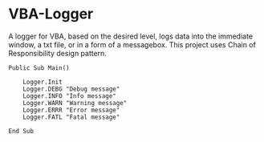 # VBA-Logger

A logger for VBA, based on the desired level, logs data into the immediate window, a txt file, or in a form of a messagebox. 
This project uses Chain of Responsibility design pattern.

```VBA
Public Sub Main()
    
    Logger.Init
    Logger.DEBG "Debug message"
    Logger.INFO "Info message"
    Logger.WARN "Warning message"
    Logger.ERRR "Error message"
    Logger.FATL "Fatal message"
        
End Sub
```
